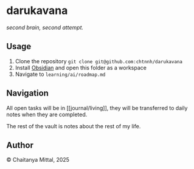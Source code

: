 # darukavana

_second brain, second attempt._

## Usage

1. Clone the repository `git clone git@github.com:chtnnh/darukavana`
2. Install [Obsidian](https://obsidian.md) and open this folder as a workspace
3. Navigate to `learning/ai/roadmap.md`

## Navigation

All open tasks will be in [[journal/living]], they will be transferred to daily notes when they are completed.

The rest of the vault is notes about the rest of my life.

## Author

© Chaitanya Mittal, 2025
